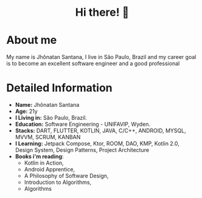 

<h1 align="center">Hi there! 👋</h1>

# About me
<p>My name is Jhônatan Santana, I live in São Paulo, Brazil and my career goal is to become an excellent software engineer and a good professional</p>


# Detailed Information

* **Name:** Jhônatan Santana
* **Age:** 21y
* **I Living in:** São Paulo, Brazil.
* **Education:** Software Engineering - UNIFAVIP, Wyden.
* **Stacks:** DART, FLUTTER, KOTLIN, JAVA, C/C++, ANDROID, MYSQL, MVVM, SCRUM, KANBAN
* **I Learning:**  Jetpack Compose, Ktor, ROOM, DAO, KMP, Kotlin 2.0, Design System, Design Patterns, Project Architecture
* **Books i'm reading**:
  *  Kotlin in Action,
  *  Android Apprentice,
  *  A Philosophy of Software Design,
  *  Introduction to Algorithms,
  *  Algorithms


